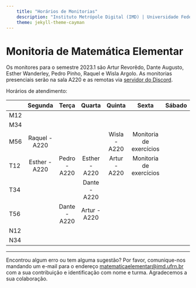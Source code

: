```yaml
---
    title: "Horários de Monitorias"
    description: "Instituto Metrópole Digital (IMD) | Universidade Federal do Rio Grande do Norte (UFRN)"
    theme: jekyll-theme-cayman
---
```

# Monitoria de Matemática Elementar
Os monitores para o semestre 2023.1 são Artur Revorêdo, Dante Augusto, Esther Wanderley, Pedro Pinho, Raquel e Wisla Argolo. As monitorias presenciais serão na sala A220 e as remotas via [servidor do Discord](https://discord.gg/2YgTPJjk5Q).

Horários de atendimento:

|     | Segunda |   Terça  | Quarta |  Quinta  |   Sexta  | Sábado | 
|-----|:-------:|:--------:|:------:|:--------:|:--------:|:------:|
| M12 |         |          |        |          |          |        |
| M34 |         |          |        |          |          |        |
| M56 |Raquel - A220|        |        |Wisla - A220|Monitoria de exercícios|        |
| T12 |Esther - A220|Pedro - A220|Esther - A220|Artur - A220|Monitoria de exercícios|        |
| T34 |         |          |Dante - A220|         |          |        |
| T56 |         |Dante - A220|Artur - A220|          |          |        |
| N12 |         |          |        |          |          |        |
| N34 |         |          |        |          |          |        |

---
Encontrou algum erro ou tem alguma sugestão? Por favor, comunique-nos mandando um e-mail para o endereço [matematicaelementar@imd.ufrn.br](mailto:matematicaelementar@imd.ufrn.br) com a sua contribuição e identificação com nome e turma. Agradecemos a sua colaboração.
